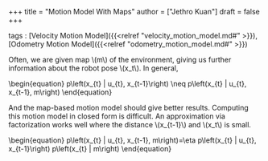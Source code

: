 +++
title = "Motion Model With Maps"
author = ["Jethro Kuan"]
draft = false
+++

tags
: [Velocity Motion Model]({{<relref "velocity_motion_model.md#" >}}), [Odometry Motion Model]({{<relref "odometry_motion_model.md#" >}})

Often, we are given map \\(m\\) of the environment, giving us further
information about the robot pose \\(x\_t\\). In general,

\begin{equation}
  p\left(x\_{t} | u\_{t}, x\_{t-1}\right) \neq p\left(x\_{t} | u\_{t}, x\_{t-1}, m\right)
\end{equation}

And the map-based motion model should give better results. Computing
this motion model in closed form is difficult. An approximation via
factorization works well where the distance \\(x\_{t-1}\\) and \\(x\_t\\) is
small.

\begin{equation}
  p\left(x\_{t} | u\_{t}, x\_{t-1}, m\right)=\eta p\left(x\_{t} | u\_{t}, x\_{t-1}\right) p\left(x\_{t} | m\right)
\end{equation}